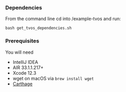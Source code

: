 ### Dependencies
From the command line cd into /example-tvos and run:

```shell
bash get_tvos_dependencies.sh
```

### Prerequisites

You will need

- IntelliJ IDEA
- AIR 33.1.1.217+
- Xcode 12.3
- wget on macOS via `brew install wget`
- [Carthage](https://github.com/Carthage/Carthage#installing-carthage)
